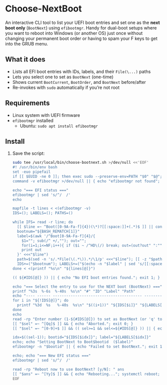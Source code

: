 # Choose-NextBoot
An interactive CLI tool to list your UEFI boot entries and set one as the **next boot only** (`BootNext`) using `efibootmgr`. Handy for dual-boot setups where you want to reboot into Windows (or another OS) just once without changing your permanent boot order or having to spam your F keys to get into the GRUB menu.

## What it does
- Lists all EFI boot entries with IDs, labels, and their `File(\...)` paths
- Lets you select one to set as `BootNext` (one-time)
- Shows current `BootCurrent`, `BootOrder`, and `BootNext` before/after
- Re-invokes with `sudo` automatically if you’re not root

## Requirements
- Linux system with UEFI firmware
- `efibootmgr` installed  
  - Ubuntu: `sudo apt install efibootmgr`

## Install
1. Save the script:
   ```bash
   sudo tee /usr/local/bin/choose-bootnext.sh >/dev/null <<'EOF'
   #! /usr/bin/env bash
   set -euo pipefail
   if [[ $EUID -ne 0 ]]; then exec sudo --preserve-env=PATH "$0" "$@"; fi
   command -v efibootmgr >/dev/null || { echo "efibootmgr not found"; exit 1; }

   echo "=== EFI status ==="
   efibootmgr | sed 's/^/  /'
   echo

   mapfile -t lines < <(efibootmgr -v)
   IDS=(); LABELS=(); PATHS=()

   while IFS= read -r line; do
     [[ $line =~ ^Boot([0-9A-Fa-f]{4})(\*)?[[:space:]]+(.*)$ ]] || continue
     bootnum="${BASH_REMATCH[1]}"
     label=$(awk '/^Boot[0-9A-Fa-f]{4}/{
       $1=""; sub(/^ +/,""); out="";
       for(i=1;i<=NF;i++){ if ($i ~ /^HD\(/) break; out=(out?out" ":"")$i }
       print out
     }' <<<"$line")
     path=$(sed -n 's/.*File(\(.*\)).*/\1/p' <<<"$line"); [[ -z "$path" ]] && path="<no File() path>"
     IDS+=("$bootnum"); LABELS+=("$(echo -n "$label" | sed 's/[[:space:]]\+$//')"); PATHS+=("$path")
   done < <(printf "%s\n" "${lines[@]}")

   (( ${#IDS[@]} )) || { echo "No EFI boot entries found."; exit 1; }

   echo "=== Select the entry to use for the NEXT boot (BootNext) ==="
   printf "%3s  %-6s  %-40s  %s\n" "#" "ID" "Label" "Path"
   echo "---- ------ ---------------------------------------- -----------------------------------------"
   for i in "${!IDS[@]}"; do
     printf "%3d  %s   %-40s  %s\n" "$((i+1))" "${IDS[$i]}" "${LABELS[$i]:0:40}" "${PATHS[$i]}"
   done
   echo
   read -rp "Enter number (1-${#IDS[@]}) to set as BootNext (or 'q' to quit): " sel
   [[ "$sel" =~ ^[Qq]$ ]] && { echo "Aborted."; exit 0; }
   [[ "$sel" =~ ^[0-9]+$ ]] && (( sel>=1 && sel<=${#IDS[@]} )) || { echo "Invalid selection."; exit 1; }

   idx=$((sel-1)); bootid="${IDS[$idx]}"; label="${LABELS[$idx]}"
   echo; echo "Setting BootNext to Boot$bootid  ($label)"
   efibootmgr -n "$bootid" || { echo "Failed to set BootNext."; exit 1; }

   echo; echo "=== New EFI status ==="
   efibootmgr | sed 's/^/  /'

   read -rp "Reboot now to use BootNext? [y/N]: " ans
   [[ "$ans" =~ ^[Yy]$ ]] && { echo "Rebooting..."; systemctl reboot; }
   EOF
